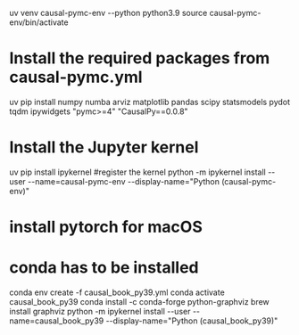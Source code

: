 uv venv causal-pymc-env --python python3.9
source causal-pymc-env/bin/activate
# Install the required packages from causal-pymc.yml
uv pip install numpy numba arviz matplotlib pandas scipy statsmodels pydot tqdm ipywidgets "pymc>=4" "CausalPy==0.0.8"
# Install the Jupyter kernel
uv pip install ipykernel
#register the kernel
python -m ipykernel install --user --name=causal-pymc-env --display-name="Python (causal-pymc-env)"
# install pytorch for macOS
# conda has to be installed
conda env create -f causal_book_py39.yml
conda activate causal_book_py39
conda install -c conda-forge python-graphviz
brew install graphviz
python -m ipykernel install --user --name=causal_book_py39 --display-name="Python (causal_book_py39)"